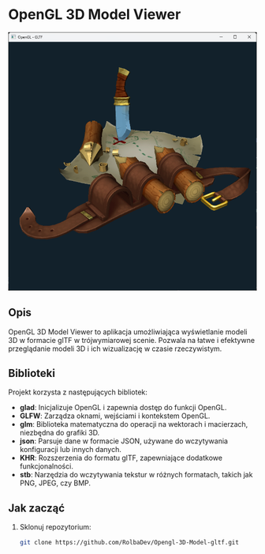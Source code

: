 # OpenGL 3D Model Viewer

![Preview](preview.png)

## Opis
OpenGL 3D Model Viewer to aplikacja umożliwiająca wyświetlanie modeli 3D w formacie glTF w trójwymiarowej scenie. Pozwala na łatwe i efektywne przeglądanie modeli 3D i ich wizualizację w czasie rzeczywistym.

## Biblioteki
Projekt korzysta z następujących bibliotek:
- **glad**: Inicjalizuje OpenGL i zapewnia dostęp do funkcji OpenGL.
- **GLFW**: Zarządza oknami, wejściami i kontekstem OpenGL.
- **glm**: Biblioteka matematyczna do operacji na wektorach i macierzach, niezbędna do grafiki 3D.
- **json**: Parsuje dane w formacie JSON, używane do wczytywania konfiguracji lub innych danych.
- **KHR**: Rozszerzenia do formatu glTF, zapewniające dodatkowe funkcjonalności.
- **stb**: Narzędzia do wczytywania tekstur w różnych formatach, takich jak PNG, JPEG, czy BMP.

## Jak zacząć
1. Sklonuj repozytorium:
   ```bash
   git clone https://github.com/RolbaDev/Opengl-3D-Model-gltf.git
